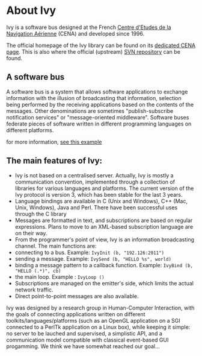 About Ivy
=========

Ivy is a software bus designed at the French [Centre d'Etudes de la Navigation Aérienne](http://www.cena.fr/) (CENA) and developed since 1996.

The official homepage of the Ivy library can be found on its [dedicated CENA page](http://www.eei.cena.fr/products/ivy/about.shtml). This is also where the official (upstream) [SVN repository](https://svn.tls.cena.fr/wsvn/ivy/?sc=0) can be found.

A software bus
--------------

A software bus is a system that allows software applications to exchange information with the illusion of broadcasting that information, selection being performed by the receiving applications based on the contents of the messages. Other denominations are sometimes "publish-subscribe notification services" or "message-oriented middleware". Software buses federate pieces of software written in different programming languages on different platforms.

for more information, [see this example](http://www.eei.cena.fr/products/ivy/example.shtml)

The main features of Ivy:
-------------------------

* Ivy is not based on a centralised server. Actually, Ivy is mostly a communication convention, implemented through a collection of libraries for various languages and platforms. The current version of the Ivy protocol is version 3, which has been stable for the last 3 years.
* Language bindings are available in C (Unix and Windows), C++ (Mac, Unix, Windows), Java and Perl. There have been successful uses through the C library
* Messages are formatted in text, and subscriptions are based on regular expressions. Plans to move to an XML-based subscription language are on their way.
* From the programmer's point of view, Ivy is an information broadcasting channel. The main functions are:
 * connecting to a bus. Example: `IvyInit (b, "192.126:2011")`
 * sending a message. Example: `IvySend (b, "HELLO %s", world)`
 * binding a message pattern to a callback function. Example: `IvyBind (b, "HELLO (.*)", cb)`
 * the main loop. Example : `IvyLoop ()`
* Subscriptions are managed on the emitter's side, which limits the actual network traffic.
* Direct point-to-point messages are also available.

Ivy was designed by a research group in Human-Computer Interaction, with the goals of connecting applications written on different toolkits/languages/platforms (such as an OpenGL application on a SGI connected to a PerlTk application on a Linux box), while keeping it simple: no server to be lauched and supervised, a simplistic API, and a communication model compatible with classical event-based GUI progamming. We think we have somewhat reached our goal... 
